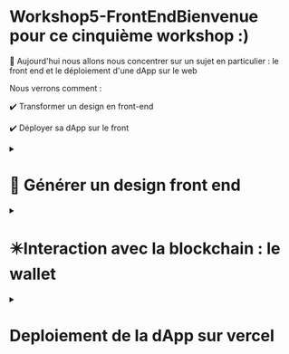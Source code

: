 # Workshop5-FrontEndBienvenue pour ce cinquième workshop :)

🧵 Aujourd'hui nous allons nous concentrer sur un sujet en particulier : le front end et le déploiement d'une dApp sur le web

Nous verrons comment : 

✔️ Transformer un design en front-end 

✔️ Déployer sa dApp sur le front 


<details>
  <summary>
  <h1>🤝 Générer un design front end  </h1>
  </summary>
Lors d'un hackathon, vous serez peut-être ammené à créer un front-end, qui sera l'interface de votre produit. Un outil permet de rapidement créer un front-end à partir d'un design : plasmic. Vous avez 2 options :
  Soit créer un design sur Figma, et implémenter un plugin plasmic afin de transformer ce design en code. 
  Soit créer un design directement sur Plasmic. 

  Je choisis de réaliser le design sur Figma, n'hésitez pas à essayer sur plasmic ! 
  
 
  </details>
  

<details>
  <summary>
  <h1>✴️Interaction avec la blockchain : le wallet  </h1>
  </summary>
 Précédemment, nous avons créer sur la blockchain Algorand, un compte et nous avons effectué notre première transaction. Pour créer une vrai dApp ou décentralized Application, nous souhaitons implémenter une


</details>

<details>
  <summary>
  <h1> Deploiement de la dApp sur vercel  </h1>
  </summary>


</details>

